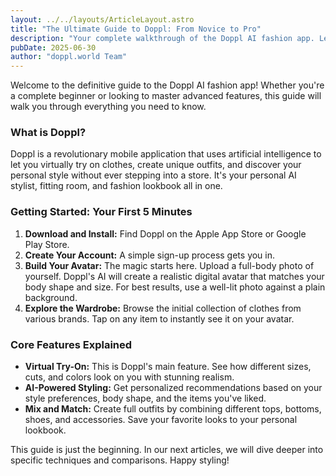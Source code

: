 ```yaml
---
layout: ../../layouts/ArticleLayout.astro
title: "The Ultimate Guide to Doppl: From Novice to Pro"
description: "Your complete walkthrough of the Doppl AI fashion app. Learn everything from basic setup to advanced features and create stunning virtual outfits."
pubDate: 2025-06-30
author: "doppl.world Team"
---
```


Welcome to the definitive guide to the Doppl AI fashion app! Whether you're a complete beginner or looking to master advanced features, this guide will walk you through everything you need to know.

### What is Doppl?

Doppl is a revolutionary mobile application that uses artificial intelligence to let you virtually try on clothes, create unique outfits, and discover your personal style without ever stepping into a store. It's your personal AI stylist, fitting room, and fashion lookbook all in one.

### Getting Started: Your First 5 Minutes

1.  **Download and Install:** Find Doppl on the Apple App Store or Google Play Store.
2.  **Create Your Account:** A simple sign-up process gets you in.
3.  **Build Your Avatar:** The magic starts here. Upload a full-body photo of yourself. Doppl's AI will create a realistic digital avatar that matches your body shape and size. For best results, use a well-lit photo against a plain background.
4.  **Explore the Wardrobe:** Browse the initial collection of clothes from various brands. Tap on any item to instantly see it on your avatar.

### Core Features Explained

*   **Virtual Try-On:** This is Doppl's main feature. See how different sizes, cuts, and colors look on you with stunning realism.
*   **AI-Powered Styling:** Get personalized recommendations based on your style preferences, body shape, and the items you've liked.
*   **Mix and Match:** Create full outfits by combining different tops, bottoms, shoes, and accessories. Save your favorite looks to your personal lookbook.

This guide is just the beginning. In our next articles, we will dive deeper into specific techniques and comparisons. Happy styling! 